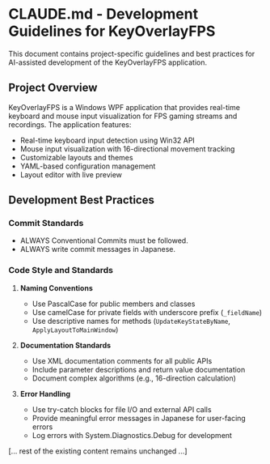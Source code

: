 # CLAUDE.md - Development Guidelines for KeyOverlayFPS

This document contains project-specific guidelines and best practices for AI-assisted development of the KeyOverlayFPS application.

## Project Overview

KeyOverlayFPS is a Windows WPF application that provides real-time keyboard and mouse input visualization for FPS gaming streams and recordings. The application features:

- Real-time keyboard input detection using Win32 API
- Mouse input visualization with 16-directional movement tracking
- Customizable layouts and themes
- YAML-based configuration management
- Layout editor with live preview

## Development Best Practices

### Commit Standards

- ALWAYS Conventional Commits must be followed.
- ALWAYS write commit messages in Japanese.

### Code Style and Standards

1. **Naming Conventions**
   - Use PascalCase for public members and classes
   - Use camelCase for private fields with underscore prefix (`_fieldName`)
   - Use descriptive names for methods (`UpdateKeyStateByName`, `ApplyLayoutToMainWindow`)

2. **Documentation Standards**
   - Use XML documentation comments for all public APIs
   - Include parameter descriptions and return value documentation
   - Document complex algorithms (e.g., 16-direction calculation)

3. **Error Handling**
   - Use try-catch blocks for file I/O and external API calls
   - Provide meaningful error messages in Japanese for user-facing errors
   - Log errors with System.Diagnostics.Debug for development

[... rest of the existing content remains unchanged ...]

